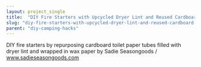 ```yaml
---
layout: project_single
title:  "DIY Fire Starters with Upcycled Dryer Lint and Reused Cardboard Tubes"
slug: "diy-fire-starters-with-upcycled-dryer-lint-and-reused-cardboard-tubes"
parent: "diy-camping-hacks"
---
```

DIY fire starters by repurposing cardboard toilet paper tubes filled with dryer lint and wrapped in wax paper by Sadie Seasongoods / www.sadieseasongoods.com